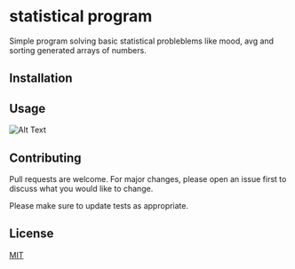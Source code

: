 # statistical program

Simple program solving basic statistical probleblems like mood, avg and sorting generated arrays of numbers.

## Installation


## Usage
![Alt Text](https://media.giphy.com/media/vFKqnCdLPNOKc/giphy.gif)


## Contributing
Pull requests are welcome. For major changes, please open an issue first to discuss what you would like to change.

Please make sure to update tests as appropriate.

## License
[MIT](https://choosealicense.com/licenses/mit/)
